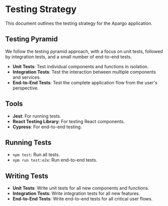 # Testing Strategy

This document outlines the testing strategy for the Apargo application.

## Testing Pyramid

We follow the testing pyramid approach, with a focus on unit tests, followed by integration tests, and a small number of end-to-end tests.

- **Unit Tests**: Test individual components and functions in isolation.
- **Integration Tests**: Test the interaction between multiple components and services.
- **End-to-End Tests**: Test the complete application flow from the user's perspective.

## Tools

- **Jest**: For running tests.
- **React Testing Library**: For testing React components.
- **Cypress**: For end-to-end testing.

## Running Tests

- `npm test`: Run all tests.
- `npm run test:e2e`: Run end-to-end tests.

## Writing Tests

- **Unit Tests**: Write unit tests for all new components and functions.
- **Integration Tests**: Write integration tests for all new features.
- **End-to-End Tests**: Write end-to-end tests for all critical user flows.
